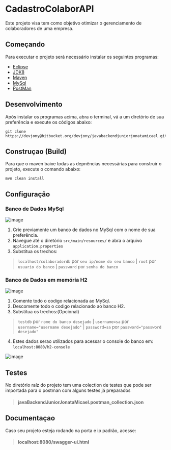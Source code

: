 # CadastroColaborAPI #

Este projeto visa tem como objetivo otimizar o gerenciamento de colaboradores de uma empresa.

## Começando ##

Para executar o projeto será necessário instalar os seguintes programas:

* [Eclipse](https://www.eclipse.org/downloads/packages/release/mars/r/eclipse-ide-java-ee-developers)
* [JDK8](https://www.oracle.com/java/technologies/javase/javase-jdk8-downloads.html)
* [Maven](https://maven.apache.org/download.cgi?Preferred=ftp://mirror.reverse.net/pub/apache/)
* [MySql](https://www.mysql.com/downloads/)
* [PostMan](https://www.postman.com/downloads/)

## Desenvolvimento ##

Após instalar os programas acima, abra o terminal, vá a um diretório de sua preferência e execute os códigos abaixo:
```shell
git clone https://devjony@bitbucket.org/devjony/javabackendjuniorjonatamicael.git
```

## Construçao (Build) ##

Para que o maven baixe todas as depnências necessárias para construir o projeto, execute o comando abaixo:
```shell
mvn clean install
```

## Configuração ##

### Banco de Dados MySql ###

![image](https://user-images.githubusercontent.com/51264643/86550245-4e2e5100-bf18-11ea-88f5-cfa316df03ba.png)

1. Crie previamente um banco de dados no MySql com o nome de sua preferência.
2. Navegue até o diretório ```src/main/resources/``` e abra o arquivo ```application.properties```
3. Substitua os trechos:
>```localhost/colaboradordb``` por ```seu ip/nome do seu banco``` |
>```root``` por ```usuario do banco``` |
>```password``` por ```senha do banco```

### Banco de Dados em memória H2 ###

![image](https://user-images.githubusercontent.com/51264643/86550542-08be5380-bf19-11ea-8e1c-62501b212798.png)

1. Comente todo o codigo relacionada ao MySql.
2. Descomente todo o codigo relacionado ao banco H2.
3. Substitua os trechos:(Opcional)
>```testdb``` por ```nome do banco desejado``` |
>```username=sa``` por ```username="username desejado"``` |
>```password=sa``` por ```password="password desejado"```
4. Estes dados serao utilizados para acessar o console do banco em: ```localhost:8080/h2-console```

![image](https://user-images.githubusercontent.com/51264643/86551102-89ca1a80-bf1a-11ea-8c2b-608d7d99af76.png)

## Testes ##

No diretório raíz do projeto tem uma colection de testes que pode ser importada para o postman com alguns testes já preparados
> #### javaBackendJuniorJonataMicael.postman_collection.json ####

## Documentaçao ##

Caso seu projeto esteja rodando na porta e ip padrão, acesse:
> #### localhost:8080/swagger-ui.html ####